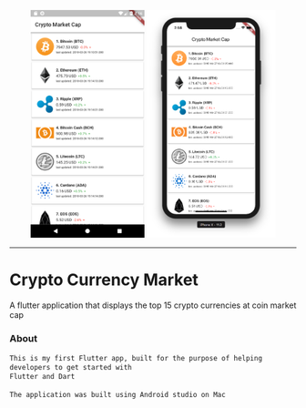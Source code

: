 <p align="center">
    <img src="screenshots/android.png" height="400px">
    <img src="screenshots/iOS.png" height="400px">
</p>

-------

# Crypto Currency Market

A flutter application that displays the top 15 crypto currencies at coin market cap

### About

    This is my first Flutter app, built for the purpose of helping developers to get started with
    Flutter and Dart

    The application was built using Android studio on Mac

